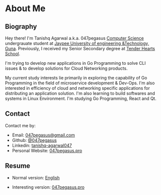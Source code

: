 # About Me

## Biography

Hey there! I'm Tanishq Agarwal a.k.a. 047pegasus [Computer Science](https://www.juet.ac.in/Department/CSE/CSEHome.php) undergrauate student at [Jaypee University of engineering &Technology, Guna](https://www.juet.ac.in/). Previously, I received my Senior Secondary degree at [Tender Hearts School](http://www.tenderheartschool.in/Homepage.htm).

I'm trying to develop new applications in Go Programming to solve CLI issues & to develop solutions for Cloud Networking products. 

My current study interests lie primarily in exploring the capability of Go Programming in the field of microservice development & Dev-Ops. I'm also interested in efficiency of cloud and networking specific applications for distributing an application solution.
I'm also learning to build softwares and systems in Linux Environment. I'm studying Go Programming, React and Qt.


## Contact

Contact me by:

- Email: [047pegasus@gmail.com](mailto:047pegasus@gmail.com)
- Github: [@047pegasus](https://github.com/047pegasus)
- Linkedin: [tanishq-agarwal047](https://www.linkedin.com/in/tanishq-agarwal047/)
- Personal Website: [047pegasus.pro](https://047pegasus.pro)


## Resume

- Normal version: [English](https://github.com/047pegasus/PegasusResume/blob/ec102728eab16c840a4992d2dbbcf7af2b961ccc/Resume_Tanishq_LATEX.pdf)

- Interesting version: [047pegasus.pro](https://047pegasus.pro)
